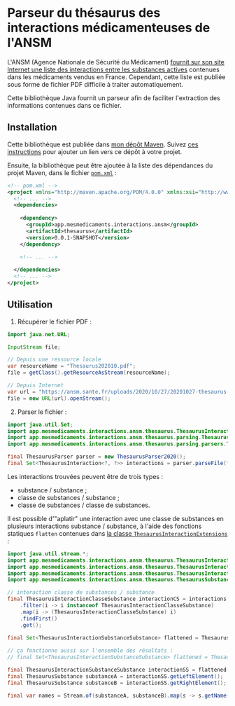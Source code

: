 # Parseur du thésaurus des interactions médicamenteuses de l'ANSM

L'ANSM (Agence Nationale de Sécurité du Médicament) [fournit sur son site Internet une liste des interactions entre les substances actives](https://ansm.sante.fr/documents/reference/thesaurus-des-interactions-medicamenteuses-1) contenues dans les médicaments vendus en France. Cependant, cette liste est publiée sous forme de fichier PDF difficile à traiter automatiquement.

Cette bibliothèque Java fournit un parseur afin de faciliter l'extraction des informations contenues dans ce fichier.

## Installation

Cette bibliothèque est publiée dans [mon dépôt Maven](https://github.com/axel-op/maven-packages). Suivez [ces instructions](https://github.com/axel-op/maven-packages#readme) pour ajouter un lien vers ce dépôt à votre projet.

Ensuite, la bibliothèque peut être ajoutée à la liste des dépendances du projet Maven, dans le fichier [`pom.xml`](https://maven.apache.org/pom.html#Dependencies) :

```xml
<!-- pom.xml -->
<project xmlns="http://maven.apache.org/POM/4.0.0" xmlns:xsi="http://www.w3.org/2001/XMLSchema-instance" xsi:schemaLocation="http://maven.apache.org/POM/4.0.0 https://maven.apache.org/xsd/maven-4.0.0.xsd">
  <!-- ... -->
  <dependencies>
    
    <dependency>
      <groupId>app.mesmedicaments.interactions.ansm</groupId>
      <artifactId>thesaurus</artifactId>
      <version>0.0.1-SNAPSHOT</version>
    </dependency>
    
    <!-- ... -->

  </dependencies>
  <!-- ... -->
</project>
```

## Utilisation

1. Récupérer le fichier PDF :

```java
import java.net.URL;

InputStream file;

// Depuis une ressource locale
var resourceName = "Thesaurus202010.pdf";
file = getClass().getResourceAsStream(resourceName);

// Depuis Internet
var url = "https://ansm.sante.fr/uploads/2020/10/27/20201027-thesaurus-index-des-substances-20102020.pdf";
file = new URL(url).openStream();
```

2. Parser le fichier :

```java
import java.util.Set;
import app.mesmedicaments.interactions.ansm.thesaurus.ThesaurusInteraction;
import app.mesmedicaments.interactions.ansm.thesaurus.parsing.ThesaurusParser;
import app.mesmedicaments.interactions.ansm.thesaurus.parsing.parsers.ThesaurusParser2020;

final ThesaurusParser parser = new ThesaurusParser2020();
final Set<ThesaurusInteraction<?, ?>> interactions = parser.parseFile(file);
```

Les interactions trouvées peuvent être de trois types :

- substance / substance ;
- classe de substances / substance ;
- classe de substances / classe de substances.

Il est possible d'"aplatir" une interaction avec une classe de substances en plusieurs interactions substance / substance, à l'aide des fonctions statiques `flatten` contenues dans [la classe `ThesaurusInteractionExtensions`](src/main/java/app/mesmedicaments/interactions/ansm/thesaurus/ThesaurusInteractionExtensions.java) :

```java
import java.util.stream.*;
import app.mesmedicaments.interactions.ansm.thesaurus.ThesaurusInteractionClasseSubstance;
import app.mesmedicaments.interactions.ansm.thesaurus.ThesaurusInteractionSubstanceSubstance;
import app.mesmedicaments.interactions.ansm.thesaurus.ThesaurusInteractionExtensions;
import app.mesmedicaments.interactions.ansm.thesaurus.ThesaurusSubstance;

// interaction classe de substances / substance
final ThesaurusInteractionClasseSubstance interactionCS = interactions.stream()
    .filter(i -> i instanceof ThesaurusInteractionClasseSubstance)
    .map(i -> (ThesaurusInteractionClasseSubstance) i)
    .findFirst()
    .get();
    
final Set<ThesaurusInteractionSubstanceSubstance> flattened = ThesaurusInteractionExtensions.flatten(interactionCS);

// ça fonctionne aussi sur l'ensemble des résultats :
// final Set<ThesaurusInteractionSubstanceSubstance> flattened = ThesaurusInteractionExtensions.flatten(interactions);

final ThesaurusInteractionSubstanceSubstance interactionSS = flattened.stream().findAny().get();
final ThesaurusSubstance substanceA = interactionSS.getLeftElement();
final ThesaurusSubstance substanceB = interactionSS.getRightElement();

final var names = Stream.of(substanceA, substanceB).map(s -> s.getName()).collect(Collectors.toList());
```
